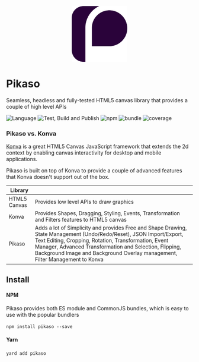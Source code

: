 <div align="center">
  <img src="assets/logo.svg" width="150" />
</div>

# Pikaso
Seamless, headless and fully-tested HTML5 canvas library that provides a couple of high level APIs

![Language](https://badgen.net/badge/icon/typescript?icon=typescript&label=Language)
![Test, Build and Publish](https://github.com/pikasojs/pikaso/workflows/Test,%20Build%20and%20Publish/badge.svg)
![npm](https://badgen.net/npm/v/pikaso)
![bundle](https://badgen.net/bundlephobia/minzip/pikaso)
![coverage](https://img.shields.io/coveralls/github/pikasojs/pikaso)


### Pikaso vs. Konva
[Konva](https://konvajs.org/docs/index.html) is a great HTML5 Canvas JavaScript framework that extends the 2d context by enabling canvas interactivity for desktop and mobile applications.  

Pikaso is built on top of Konva to provide a couple of advanced features that Konva doesn't support out of the box.

| Library |  |
| - | - |
| HTML5 Canvas | Provides low level APIs to draw graphics |
| Konva | Provides Shapes, Dragging, Styling, Events, Transformation and Filters features to HTML5 canvas  |
| Pikaso | Adds a lot of Simplicity and provides Free and Shape Drawing, State Management (Undo/Redo/Reset), JSON Import/Export, Text Editing, Cropping, Rotation, Transformation, Event Manager, Advanced Transformation and Selection, Flipping, Background Image and Background Overlay management, Filter Management to Konva |

## Install   

#### NPM

Pikaso provides both ES module and CommonJS bundles, which is easy to use with the popular bundlers

`npm install pikaso --save` 

#### Yarn
`yard add pikaso`


#### <script> tag

Pikaso also supports UMD loading

```
<srcipt src="https://unpkg.com/pikaso@latest/umd/pikaso.min.js" type="text/javascript" />
```


## Getting Started

```
import Pikaso from 'pikaso'

const editor = new Pikaso({
  container: document.getElementById('<YOUR_DIV_ID>'),
})
```

## React 
This is possible to directly import the library or reuse the official hook   
https://github.com/pikasojs/pikaso-react-hook


## Features

- Global Configurations
- Fully Customizable Cropping
- Rotation and Transformation
- Shape Drawing and Free Pencil Drawing
- Simple Geometric Shapes
- Interactive Text Editing
- Customizable Shapes
- Image and SVG
- Background Image
- Event Management
- State Management (Undo/Redo)
- Flipping  
- Interactive Selection Management
- Export to PNG and JPEG
- Import/Export JSON
- Filters

## Demo
TBD 


## Documentation
TBD
